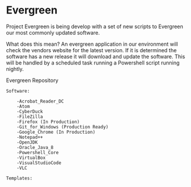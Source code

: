 # Evergreen
Project Evergreen is being develop with a set of new scripts to Evergreen our most commonly updated software.

What does this mean? An evergreen application in our environment will check the vendors website for the latest version. If it is determined the software has a new release it will download and update the software. This will be handled by a scheduled task running a Powershell script running nightly.


Evergreen Repository

    Software:

        -Acrobat_Reader_DC
        -Atom
        -CyberDuck
        -FileZilla
        -Firefox (In Production)
        -Git_for_Windows (Production Ready)
        -Google_Chrome (In Production)
        -Notepad++
        -OpenJDK
        -Oracle_Java_8
        -Powershell_Core
        -VirtualBox   
        -VisualStudioCode
        -VLC
    
    Templates:

